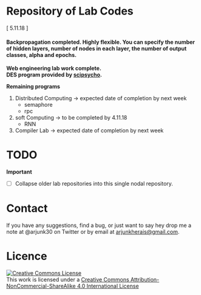 # Repository of Lab Codes

[ 5.11.18 ]

#### Backpropagation completed. Highly flexible. You can specify the number of hidden layers, number of nodes in each layer, the number of output classes, alpha and epochs.

**Web engineering lab work complete.**  
**DES program provided by [scipsycho](https://github.com/scipsycho).**

**Remaining programs**

1. Distributed Computing -> expected date of completion by next week
    - semaphore
    - rpc
2. soft Computing -> to be completed by 4.11.18
    - RNN
3. Compiler Lab -> expected date of completion by next week

# TODO

**Important**
- [ ] Collapse older lab repositories into this single nodal repository.

# Contact

If you have any suggestions, find a bug, or just want to say hey drop me a note at @arjunk30 on Twitter or by email at arjunkherais@gmail.com.

# Licence

<a rel="license" href="http://creativecommons.org/licenses/by-nc-sa/4.0/"><img alt="Creative Commons License" style="border-width:0" src="https://i.creativecommons.org/l/by-nc-sa/4.0/88x31.png" /></a><br />This work is licensed under a <a rel="license" href="http://creativecommons.org/licenses/by-nc-sa/4.0/">Creative Commons Attribution-NonCommercial-ShareAlike 4.0 International License</a>
